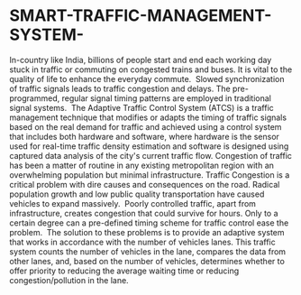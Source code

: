 # SMART-TRAFFIC-MANAGEMENT-SYSTEM-
In-country like India, billions of people start and end each working day stuck in traffic or commuting on congested trains and buses. It is vital to the quality of life to enhance the everyday commute. ​
Slowed synchronization of traffic signals leads to traffic congestion and delays. ​The pre-programmed, regular signal timing patterns are employed in traditional signal systems. ​
The Adaptive Traffic Control System (ATCS) is a traffic management technique that modifies or adapts the timing of traffic signals based on the real demand for traffic and achieved using a control system that includes both hardware and software, where hardware is the sensor used for real-time traffic density estimation and software is designed using captured data analysis of the city's current traffic flow.
Congestion of traffic has been a matter of routine in any existing metropolitan region with an overwhelming population but minimal infrastructure. Traffic Congestion is a critical problem with dire causes and consequences on the road. ​
Radical population growth and low public quality transportation have caused vehicles to expand massively. ​
Poorly controlled traffic, apart from infrastructure, creates congestion that could survive for hours. Only to a certain degree can a pre-defined timing scheme for traffic control ease the problem. ​
The solution to these problems is to provide an adaptive system that works in accordance with the number of vehicles lanes. This traffic system counts the number of vehicles in the lane, compares the data from other lanes, and, based on the number of vehicles, determines whether to offer priority to reducing the average waiting time or reducing congestion/pollution in the lane.​

​​
